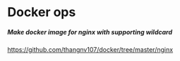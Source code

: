 # Docker ops

##### Make docker image for nginx with supporting wildcard

https://github.com/thangnv107/docker/tree/master/nginx
